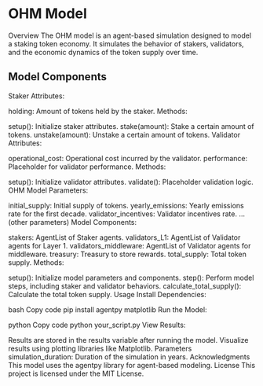 # OHM Model
Overview
The OHM model is an agent-based simulation designed to model a staking token economy. It simulates the behavior of stakers, validators, and the economic dynamics of the token supply over time.

## Model Components
Staker
Attributes:

holding: Amount of tokens held by the staker.
Methods:

setup(): Initialize staker attributes.
stake(amount): Stake a certain amount of tokens.
unstake(amount): Unstake a certain amount of tokens.
Validator
Attributes:

operational_cost: Operational cost incurred by the validator.
performance: Placeholder for validator performance.
Methods:

setup(): Initialize validator attributes.
validate(): Placeholder validation logic.
OHM Model
Parameters:

initial_supply: Initial supply of tokens.
yearly_emissions: Yearly emissions rate for the first decade.
validator_incentives: Validator incentives rate.
... (other parameters)
Model Components:

stakers: AgentList of Staker agents.
validators_L1: AgentList of Validator agents for Layer 1.
validators_middleware: AgentList of Validator agents for middleware.
treasury: Treasury to store rewards.
total_supply: Total token supply.
Methods:

setup(): Initialize model parameters and components.
step(): Perform model steps, including staker and validator behaviors.
calculate_total_supply(): Calculate the total token supply.
Usage
Install Dependencies:

bash
Copy code
pip install agentpy matplotlib
Run the Model:

python
Copy code
python your_script.py
View Results:

Results are stored in the results variable after running the model.
Visualize results using plotting libraries like Matplotlib.
Parameters
simulation_duration: Duration of the simulation in years.
Acknowledgments
This model uses the agentpy library for agent-based modeling.
License
This project is licensed under the MIT License.